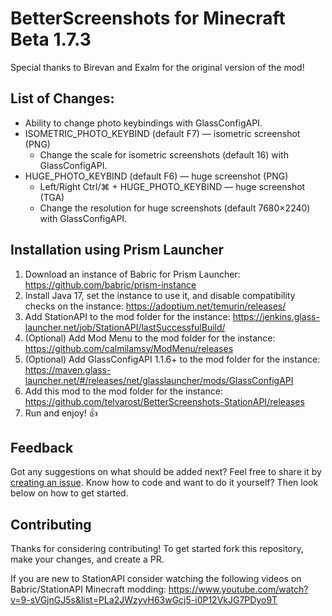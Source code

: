 # BetterScreenshots for Minecraft Beta 1.7.3

Special thanks to Birevan and Exalm for the original version of the mod!

## List of Changes:

* Ability to change photo keybindings with GlassConfigAPI.
* ISOMETRIC_PHOTO_KEYBIND (default F7) — isometric screenshot (PNG)
  * Change the scale for isometric screenshots (default 16) with GlassConfigAPI.
* HUGE_PHOTO_KEYBIND (default F6) — huge screenshot (PNG)
  * Left/Right Ctrl/⌘ + HUGE_PHOTO_KEYBIND — huge screenshot (TGA)
  * Change the resolution for huge screenshots (default 7680×2240) with GlassConfigAPI.

## Installation using Prism Launcher

1. Download an instance of Babric for Prism Launcher: https://github.com/babric/prism-instance
2. Install Java 17, set the instance to use it, and disable compatibility checks on the instance: https://adoptium.net/temurin/releases/
3. Add StationAPI to the mod folder for the instance: https://jenkins.glass-launcher.net/job/StationAPI/lastSuccessfulBuild/
4. (Optional) Add Mod Menu to the mod folder for the instance: https://github.com/calmilamsy/ModMenu/releases
5. (Optional) Add GlassConfigAPI 1.1.6+ to the mod folder for the instance: https://maven.glass-launcher.net/#/releases/net/glasslauncher/mods/GlassConfigAPI
6. Add this mod to the mod folder for the instance: https://github.com/telvarost/BetterScreenshots-StationAPI/releases
7. Run and enjoy! 👍

## Feedback

Got any suggestions on what should be added next? Feel free to share it by [creating an issue](https://github.com/telvarost/BetterScreenshots-StationAPI/issues/new). Know how to code and want to do it yourself? Then look below on how to get started.

## Contributing

Thanks for considering contributing! To get started fork this repository, make your changes, and create a PR. 

If you are new to StationAPI consider watching the following videos on Babric/StationAPI Minecraft modding: https://www.youtube.com/watch?v=9-sVGjnGJ5s&list=PLa2JWzyvH63wGcj5-i0P12VkJG7PDyo9T
